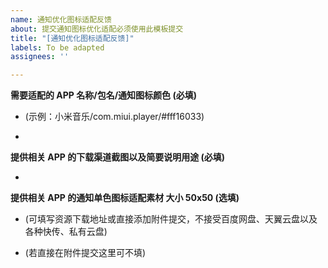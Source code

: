 ```yaml
---
name: 通知优化图标适配反馈
about: 提交通知图标优化适配必须使用此模板提交
title: "[通知优化图标适配反馈]"
labels: To be adapted
assignees: ''

---
```


**需要适配的 APP 名称/包名/通知图标颜色 (必填)**

* (示例：小米音乐/com.miui.player/#fff16033)

* 

**提供相关 APP 的下载渠道截图以及简要说明用途 (必填)**

* 

**提供相关 APP 的通知单色图标适配素材 大小 50x50 (选填)**

* (可填写资源下载地址或直接添加附件提交，不接受百度网盘、天翼云盘以及各种快传、私有云盘)

* (若直接在附件提交这里可不填)

<!--- 提交时请将示例内容全部删除 --->
<!--- 不按规定提交的 issues 将直接被关闭 --->
<!--- Create by Template --->
